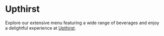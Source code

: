 # Upthirst
Explore our extensive menu featuring a wide range of beverages and enjoy a delightful experience at [Upthirst](https://upthirst.net/).
